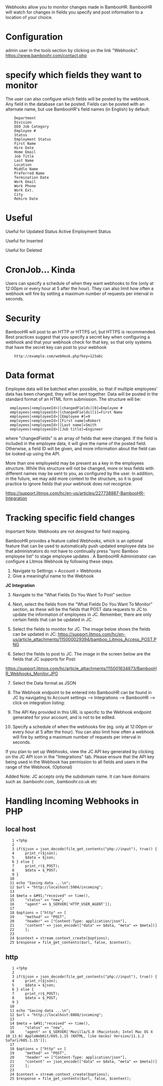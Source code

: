 Webhooks allow you to monitor changes made in BambooHR. BambooHR will watch for changes in fields you specify and post information to a location of your choice.

# Configuration
admin user in the tools section by clicking on the link "Webhooks".
      https://www.bamboohr.com/contact.php
     

 # specify which fields they want to monitor

The user can also configure which fields will be posted by the webhook. Any field in the database can be posted. Fields can be posted with an alternate name, but use BambooHR's field names (in English) by default.

        Department
        Division
        EEO Job Category
        Employee #
        Status
        Employment Status
        First Name
        Hire Date
        Home Email
        Job Title
        Last Name
        Location
        Middle Name
        Preferred Name
        Termination Date
        Work Email
        Work Phone
        Work Ext.
        City
        Rehire Date
        
# Useful 
   Useful for Updated 
         Status Active
        Employment Status
   
   Useful for Inserted  
   
   Useful for Deleted 

# CronJob... Kinda
Users can specify a schedule of when they want webhooks to fire (only at 12:00pm or every hour at 5 after the hour). They can also limit how often a webhook will fire by setting a maximum number of requests per interval in seconds.

# Security 
BambooHR will post to an HTTP or HTTPS url, but HTTPS is recommended. Best practices suggest that you specify a secret key when configuring a webhook and that your webhook check for that key, so that only systems that have the secret key can post to your webhook

        http://example.com/webHook.php?key=123abc
        
# Data format
Employee data will be batched when possible, so that if multiple employees' data has been changed, they will be sent together.
Data will be posted in the standard format of an HTML form submission. The structure will be:

      employees[<employeeId>][changedFields][0]=Employee #
      employees[<employeeId>][changedFields][1]=First Name
      employees[<employeeId>][Employee #]=9
      employees[<employeeId>][First name]=Robert
      employees[<employeeId>][Last name]=Smith
      employees[<employeeId>][Job title]=Engineer
      
 where "changedFields" is an array of fields that were changed. If the field is included in the employee data, it will give the name of the posted field. Otherwise, a field ID will be given, and more information about the field can be looked up using the API.
 
 More than one employeeId may be present as a key in the employees structure. While this structure will not be changed, more or less fields with different names may be sent to you, as configured by the user.	In addition, in the future, we may add more context to the structure, so it is good practice to ignore fields that your webhook does not recognize.
 
 
 https://support.litmos.com/hc/en-us/articles/227738887-BambooHR-Integration
 
 # Tracking specific field changes

Important Note: Webhooks are not designed for field mapping.

BambooHR provides a feature called Webhooks, which is an optional feature that can be used to automatically push updated employee data (so that administrators do not have to continually press "sync Bamboo employee list" to stage employee updates . A BambooHR Administrator can configure a Litmos Webhook by following these steps.

 1. Navigate to Settings > Account > Webhooks
 2. Give a meaningful name to the Webhook

__JC Integration__
      
 3. Navigate to the "What Fields Do You Want To Post" section

 4. Next, select the fields from the "What Fields Do You Want To Monitor" section, 
         as these will be the fields that POST data requests to JC to update the information of employees in JC. Remember, there are only certain fields that can be updated in JC.



5. Select the fields to monitor for JC. The image below shows the fields can be updated in JC: 
https://support.litmos.com/hc/en-us/article_attachments/115000029394/bamboo_Litmos_Access_POST.PNG


6. Select the fields to post to JC. The image in the screen below are the fields that JC supports for Post:

https://support.litmos.com/hc/article_attachments/115001634873/BambooHR_Webhooks_Monitor.JPG

7. Select the Data format as JSON 



8. The Webhook endpoint to be entered into BambooHR can be found in JC by navigating to Account settings --> Integrations --> BambooHR --> click on integration listing:



9. The API Key provided in this URL is specific to the Webhook endpoint generated for your account, and is not to be edited.



10. Specify a schedule of when the webhooks fire (eg. only at 12:00pm or every hour at 5 after the hour). You can also limit how often a webhook will fire by setting a maximum number of requests per interval in seconds.



If you plan to set up Webhooks, view the JC API key generated by clicking on the JC API icon in the "Integrations" tab. Please ensure that the API key being used in the Webhook has permission to all fields and users in the range of the Webhook. (Optional)

Added Note: JC accepts only the subdomain name. It can have domains such as .bamboohr.com, .bamboohr.co.uk etc

# Handling Incoming Webhooks in PHP

  ## local host

       1 <?php
       2 
       3 if($json = json_decode(file_get_contents("php://input"), true)) {
       4     print_r($json);
       5     $data = $json;
       6 } else {
       7     print_r($_POST);
       8     $data = $_POST;
       9 }
      10 
      11 echo "Saving data ...\n";
      12 $url = "http://localhost:5984/incoming";
      13 
      14 $meta = &#91;"received" => time(),
      15     "status" => "new",
      16     "agent" => $_SERVER['HTTP_USER_AGENT']];
      17 
      18 $options = ["http" => [
      19     "method" => "POST",
      20     "header" => ["Content-Type: application/json"],
      21     "content" => json_encode(["data" => $data, "meta" => $meta])]
      22     ];
      23 
      24 $context = stream_context_create($options);
      25 $response = file_get_contents($url, false, $context);
## http

       1 <?php
       2 
       3 if($json = json_decode(file_get_contents("php://input"), true)) {
       4     print_r($json);
       5     $data = $json;
       6 } else {
       7     print_r($_POST);
       8     $data = $_POST;
       9 }
      10 
      11 echo "Saving data ...\n";
      12 $url = "http://localhost:8888/incoming";
      13 
      14 $meta = &#91;"received" => time(),
      15     "status" => "new",
      16     "agent" => $_SERVER['Mozilla/5.0 (Macintosh; Intel Mac OS X 10_13_6) AppleWebKit/605.1.15 (KHTML, like Gecko) Version/11.1.2 Safari/605.1.15']];
      17 
      18 $options = ["http" => [
      19     "method" => "POST",
      20     "header" => ["Content-Type: application/json"],
      21     "content" => json_encode(["data" => $data, "meta" => $meta])]
      22     ];
      23 
      24 $context = stream_context_create($options);
      25 $response = file_get_contents($url, false, $context);
